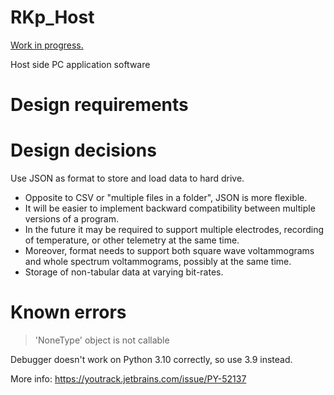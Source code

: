 # RKp_Host

<u> Work in progress. </u>

Host side PC application software

# Design requirements

# Design decisions

Use JSON as format to store and load data to hard drive.

- Opposite to CSV or "multiple files in a folder", JSON is more flexible.
- It will be easier to implement backward compatibility between multiple versions of a program.
- In the future it may be required to support multiple electrodes, recording of temperature,
  or other telemetry at the same time.
- Moreover, format needs to support both square wave voltammograms and whole spectrum voltammograms, possibly at the
  same time.
- Storage of non-tabular data at varying bit-rates.

# Known errors

> 'NoneType' object is not callable

Debugger doesn't work on Python 3.10 correctly, so use 3.9 instead.

More info:
https://youtrack.jetbrains.com/issue/PY-52137